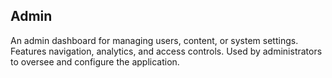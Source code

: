 ## Admin
An admin dashboard for managing users, content, or system settings. Features navigation, analytics, and access controls. Used by administrators to oversee and configure the application.
